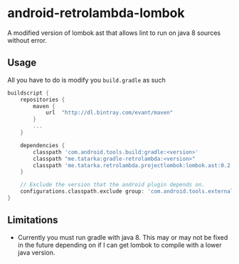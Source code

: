 # android-retrolambda-lombok
A modified version of lombok ast that allows lint to run on java 8 sources without error.

## Usage
All you have to do is modify you `build.gradle` as such
```groovy
buildscript {
    repositories {
        maven {
            url  "http://dl.bintray.com/evant/maven"
        }
        ...
    }

    dependencies {
        classpath 'com.android.tools.build:gradle:<version>'
        classpath "me.tatarka:gradle-retrolambda:<version>"
        classpath 'me.tatarka.retrolambda.projectlombok:lombok.ast:0.2.3.a1'
    }

    // Exclude the version that the android plugin depends on.
    configurations.classpath.exclude group: 'com.android.tools.external.lombok'
}
```

## Limitations
- Currently you must run gradle with java 8. This may or may not be fixed in the future depending on if I can get lombok to compile with a lower java version.
